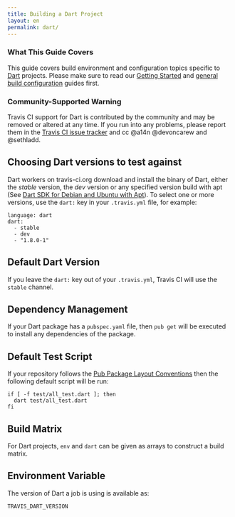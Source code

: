 ```yaml
---
title: Building a Dart Project
layout: en
permalink: dart/
---
```


### What This Guide Covers

This guide covers build environment and configuration topics specific to
[Dart](https://www.dartlang.org/) projects. Please make sure to read our
[Getting Started](/user/getting-started/) and
[general build configuration](/user/build-configuration/) guides first.

### Community-Supported Warning

Travis CI support for Dart is contributed by the community and may be removed
or altered at any time. If you run into any problems, please report them in the
[Travis CI issue tracker](https://github.com/travis-ci/travis-ci/issues/new?labels=community:dart)
and cc @a14n @devoncarew and @sethladd.

## Choosing Dart versions to test against

Dart workers on travis-ci.org download and install the binary of Dart,
either the _stable_ version, the _dev_ version or any specified version build
with apt (See [Dart SDK for Debian and Ubuntu with Apt](https://www.dartlang.org/tools/debian.html)).
To select one or more versions, use the `dart:` key in your `.travis.yml` file,
for example:

    language: dart
    dart:
      - stable
      - dev
      - "1.8.0-1"

## Default Dart Version

If you leave the `dart:` key out of your `.travis.yml`, Travis CI will use
the `stable` channel.

## Dependency Management

If your Dart package has a `pubspec.yaml` file, then `pub get` will be executed
to install any dependencies of the package.

## Default Test Script

If your repository follows the [Pub Package Layout Conventions](https://www.dartlang.org/tools/pub/package-layout.html)
then the following default script will be run:

    if [ -f test/all_test.dart ]; then
      dart test/all_test.dart
    fi

## Build Matrix

For Dart projects, `env` and `dart` can be given as arrays to construct a build
matrix.

## Environment Variable

The version of Dart a job is using is available as:

    TRAVIS_DART_VERSION
